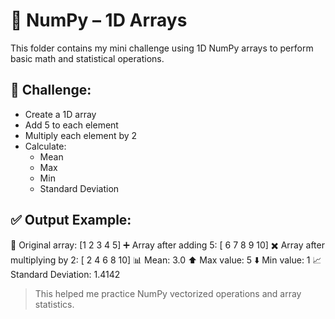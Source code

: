 # 🧮 NumPy – 1D Arrays

This folder contains my mini challenge using 1D NumPy arrays to perform basic math and statistical operations.

## 💪 Challenge:
- Create a 1D array
- Add 5 to each element
- Multiply each element by 2
- Calculate:
  - Mean
  - Max
  - Min
  - Standard Deviation

## ✅ Output Example:
🔢 Original array: [1 2 3 4 5]
➕ Array after adding 5: [ 6 7 8 9 10]
✖️ Array after multiplying by 2: [ 2 4 6 8 10]
📊 Mean: 3.0
⬆️ Max value: 5
⬇️ Min value: 1
📈 Standard Deviation: 1.4142

> This helped me practice NumPy vectorized operations and array statistics.
